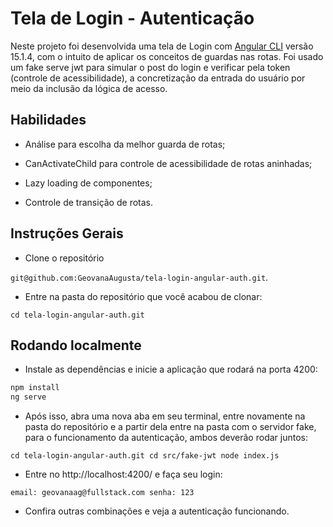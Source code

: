 # Tela de Login - Autenticação

Neste projeto foi desenvolvida uma tela de Login com [Angular CLI](https://github.com/angular/angular-cli) versão 15.1.4, com o intuito de aplicar os conceitos de guardas nas rotas. Foi usado um fake serve jwt para simular o post do login e verificar pela token (controle de acessibilidade), a concretização da entrada do usuário por meio da inclusão da lógica de acesso.

## Habilidades

- Análise para escolha da melhor guarda de rotas;

- CanActivateChild para controle de acessibilidade de rotas aninhadas;

- Lazy loading de componentes;

- Controle de transição de rotas.

## Instruções Gerais

- Clone o repositório

 `git@github.com:GeovanaAugusta/tela-login-angular-auth.git`.
 
 - Entre na pasta do repositório que você acabou de clonar:
    
 `cd tela-login-angular-auth.git
`

## Rodando localmente

- Instale as dependências e inicie a aplicação que rodará na porta 4200:

``` bash
npm install
ng serve
```

- Após isso, abra uma nova aba em seu terminal, entre novamente na pasta do repositório e a partir dela entre na pasta com o servidor fake, para o funcionamento da autenticação, ambos deverão rodar juntos:

 `cd tela-login-angular-auth.git
 cd src/fake-jwt
 node index.js
`

- Entre no http://localhost:4200/ e faça seu login:

`
email: geovanaag@fullstack.com
senha: 123
`

- Confira outras combinações e veja a autenticação funcionando.
